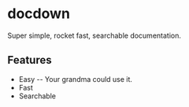 # docdown

Super simple, rocket fast, searchable documentation.

## Features

* Easy -- Your grandma could use it.
* Fast
* Searchable

